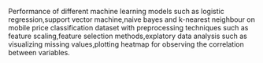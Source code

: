 Performance of different machine learning models such as logistic regression,support vector machine,naive bayes and k-nearest neighbour on mobile price classification dataset with preprocessing techniques such as feature scaling,feature selection methods,explatory data analysis such as visualizing missing values,plotting heatmap for observing the correlation between variables.
